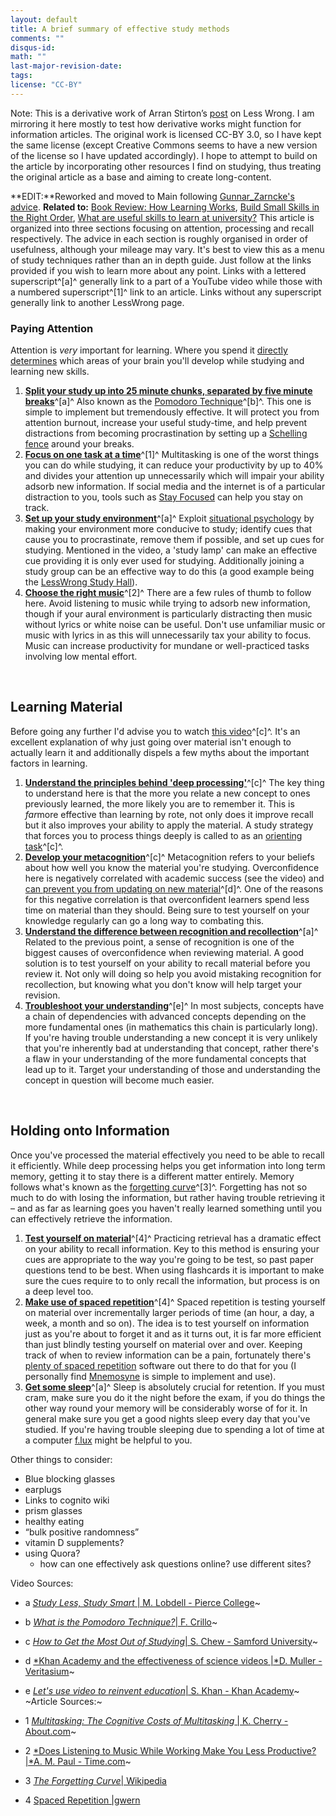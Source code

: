 ```yaml
---
layout: default
title: A brief summary of effective study methods
comments: ""
disqus-id:
math: ""
last-major-revision-date:
tags:
license: "CC-BY"
---
```


Note: This is a derivative work of  Arran Stirton’s [post](http://lesswrong.com/lw/k4n/a_brief_summary_of_effective_study_methods/) on Less Wrong.
I am mirroring it here mostly to test how derivative works might function for information articles.
The original work is licensed CC-BY 3.0, so I have kept the same license (except Creative Commons seems to have a new version of the license so I have updated accordingly).
I hope to attempt to build on the article by incorporating other resources I find on studying, thus treating the original article as a base and aiming to create long-content.

**EDIT:**Reworked and moved to Main following [Gunnar\_Zarncke's
advice](http://lesswrong.com/r/discussion/lw/k4n/a_brief_summary_of_effective_study_methods/aunx).
**Related to:** [Book Review: How Learning
Works](http://lesswrong.com/lw/jj2/book_review_how_learning_works/),
[Build Small Skills in the Right
Order](http://lesswrong.com/lw/58m/build_small_skills_in_the_right_order/),
[What are useful skills to learn at
university?](http://lesswrong.com/lw/e8w/what_are_useful_skills_to_learn_at_university/)
This article is organized into three sections focusing on attention,
processing and recall respectively. The advice in each section is
roughly organised in order of usefulness, although your mileage may
vary. It's best to view this as a menu of study techniques rather than
an in depth guide. Just follow at the links provided if you wish to
learn more about any point. Links with a lettered superscript^[a]^
generally link to a part of a YouTube video while those with a numbered
superscript^[1]^ link to an article. Links without any superscript
generally link to another LessWrong page.

### Paying Attention

Attention is *very* important for learning. Where you spend it [directly
determines](http://lesswrong.com/lw/blr/attention_control_is_critical_for/)
which areas of your brain you'll develop while studying and learning new
skills.

1.  **[Split your study up into 25 minute chunks, separated by five
    minute
    breaks](https://www.youtube.com/watch?v=IlU-zDU6aQ0&t=1m30s)**^[a]^
    Also known as the [Pomodoro
    Technique](http://pomodorotechnique.com/)^[b]^. This one is simple
    to implement but tremendously effective. It will protect you from
    attention burnout, increase your useful study-time, and help prevent
    distractions from becoming procrastination by setting up a
    [Schelling
    fence](http://lesswrong.com/lw/ase/schelling_fences_on_slippery_slopes/)
    around your breaks.
2.  **[Focus on one task at a
    time](http://psychology.about.com/od/cognitivepsychology/a/costs-of-multitasking.htm)**^[1]^
    Multitasking is one of the worst things you can do while studying,
    it can reduce your productivity by up to 40% and divides your
    attention up unnecessarily which will impair your ability adsorb new
    information. If social media and the internet is of a particular
    distraction to you, tools such as [Stay
    Focused](https://chrome.google.com/webstore/detail/stayfocusd/laankejkbhbdhmipfmgcngdelahlfoji?hl=en)
    can help you stay on track.
3.  **[Set up your study
    environment](https://www.youtube.com/watch?v=IlU-zDU6aQ0&t=10m18s)**^[a]^
    Exploit [situational
    psychology](http://lesswrong.com/lw/52g/the_good_news_of_situationist_psychology/)
    by making your environment more conducive to study; identify cues
    that cause you to procrastinate, remove them if possible, and set up
    cues for studying. Mentioned in the video, a 'study lamp' can make
    an effective cue providing it is only ever used for studying.
    Additionally joining a study group can be an effective way to do
    this (a good example being the [LessWrong Study
    Hall](http://lesswrong.com/lw/juh/less_wrong_study_hall_year_1_retrospective/)).
4.  **[Choose the right
    music](http://ideas.time.com/2012/09/12/does-listening-to-music-while-working-make-you-less-productive/)**^[2]^
    There are a few rules of thumb to follow here. Avoid listening to
    music while trying to adsorb new information, though if your aural
    environment is particularly distracting then music without lyrics or
    white noise can be useful. Don't use unfamiliar music or music with
    lyrics in as this will unnecessarily tax your ability to focus.
    Music can increase productivity for mundane or well-practiced tasks
    involving low mental effort.

 

Learning Material
-----------------

Before going any further I'd advise you to watch [this
video](https://www.youtube.com/watch?v=9O7y7XEC66M&list=PL85708E6EA236E3DB&index=3)^[c]^.
It's an excellent explanation of why just going over material isn't
enough to actually learn it and additionally dispels a few myths about
the important factors in learning.

1.  **[Understand the principles behind 'deep
    processing'](http://www.youtube.com/watch?v=1xeHh5DnCIw)**^[c]^ The
    key thing to understand here is that the more you relate a new
    concept to ones previously learned, the more likely you are to
    remember it. This is *far*more effective than learning by rote, not
    only does it improve recall but it also improves your ability to
    apply the material. A study strategy that forces you to process
    things deeply is called to as an [orienting
    task](http://www.youtube.com/watch?v=E9GrOxhYZdQ)^[c]^.
2.  **[Develop your
    metacognition](http://www.youtube.com/watch?v=RH95h36NChI&t=3m58s)**^[c]^
    Metacognition refers to your beliefs about how well you know the
    material you're studying. Overconfidence here is negatively
    correlated with academic success (see the video) and [can prevent
    you from updating on new
    material](http://www.youtube.com/watch?v=eVtCO84MDj8)^[d]^. One of
    the reasons for this negative correlation is that overconfident
    learners spend less time on material than they should. Being sure to
    test yourself on your knowledge regularly can go a long way to
    combating this.
3.  **[Understand the difference between recognition and
    recollection](https://www.youtube.com/watch?v=IlU-zDU6aQ0&t=34m35s)**^[a]^
    Related to the previous point, a sense of recognition is one of the
    biggest causes of overconfidence when reviewing material. A good
    solution is to test yourself on your ability to recall material
    before you review it. Not only will doing so help you avoid
    mistaking recognition for recollection, but knowing what you don't
    know will help target your revision.
4.  **[Troubleshoot your
    understanding](http://www.youtube.com/watch?v=gM95HHI4gLk&t=7m47s)**^[e]^
    In most subjects, concepts have a chain of dependencies with
    advanced concepts depending on the more fundamental ones (in
    mathematics this chain is particularly long). If you're having
    trouble understanding a new concept it is very unlikely that you're
    inherently bad at understanding that concept, rather there's a flaw
    in your understanding of the more fundamental concepts that lead up
    to it. Target your understanding of those and understanding the
    concept in question will become much easier.

 

Holding onto Information
------------------------

Once you've processed the material effectively you need to be able to
recall it efficiently. While deep processing helps you get information
into long term memory, getting it to stay there is a different matter
entirely. Memory follows what's known as the [forgetting
curve](http://psychology.about.com/od/cognitivepsychology/p/forgetting.htm)^[3]^.
Forgetting has not so much to do with losing the information, but rather
having trouble retrieving it – and as far as learning goes you haven't
really learned something until you can effectively retrieve the
information.

1.  **[Test yourself on
    material](http://www.gwern.net/Spaced%20repetition#background-testing-works)**^[4]^
    Practicing retrieval has a dramatic effect on your ability to recall
    information. Key to this method is ensuring your cues are
    appropriate to the way you're going to be test, so past paper
    questions tend to be best. When using flashcards it is important to
    make sure the cues require to to only recall the information, but
    process is on a deep level too.
2.  **[Make use of spaced
    repetition](http://www.gwern.net/Spaced%20repetition)**^[4]^ Spaced
    repetition is testing yourself on material over incrementally larger
    periods of time (an hour, a day, a week, a month and so on). The
    idea is to test yourself on information just as you're about to
    forget it and as it turns out, it is far more efficient than just
    blindly testing yourself on material over and over. Keeping track of
    when to review information can be a pain, fortunately there's
    [plenty of spaced
    repetition](http://en.wikipedia.org/wiki/Spaced_repetition#Software)
    software out there to do that for you (I personally find
    [Mnemosyne](http://mnemosyne-proj.org/) is simple to implement and
    use).
3.  **[Get some
    sleep](http://www.ncbi.nlm.nih.gov/pubmed/23589831)**^[a]^ Sleep is
    absolutely crucial for retention. If you must cram, make sure you do
    it the night before the exam, if you do things the other way round
    your memory will be considerably worse of for it. In general make
    sure you get a good nights sleep every day that you've studied. If
    you're having trouble sleeping due to spending a lot of time at a
    computer [f.lux](https://justgetflux.com/) might be helpful to you.

Other things to consider:

- Blue blocking glasses
- earplugs
- Links to cognito wiki
- prism glasses
- healthy eating
- “bulk positive randomness”
- vitamin D supplements?
- using Quora?
    - how can one effectively ask questions online? use different sites?

Video Sources:

- a [*Study Less, Study Smart* | M. Lobdell - Pierce College](http://www.youtube.com/watch?v=IlU-zDU6aQ0)~
- b [*What is the Pomodoro Technique?*| F. Crillo](http://pomodorotechnique.com/)~
- c [*How to Get the Most Out of Studying*| S. Chew - Samford University](https://www.youtube.com/playlist?list=PL85708E6EA236E3DB)~
- d [*Khan Academy and the effectiveness of science videos |*D. Muller - Veritasium](http://www.youtube.com/watch?v=eVtCO84MDj8)~
- e [*Let's use video to reinvent education*| S. Khan - Khan Academy](http://www.youtube.com/watch?v=gM95HHI4gLk)~
  ~Article Sources:~
- 1 [*Multitasking: The Cognitive Costs of Multitasking* | K. Cherry - About.com](http://psychology.about.com/od/cognitivepsychology/a/costs-of-multitasking.htm)~
- 2 [*Does Listening to Music While Working Make You Less Productive? |*A. M. Paul - Time.com](http://ideas.time.com/2012/09/12/does-listening-to-music-while-working-make-you-less-productive/)~
- 3 [*The Forgetting Curve*| Wikipedia](http://en.wikipedia.org/wiki/Forgetting_curve)

- 4 [Spaced Repetition |gwern](http://www.gwern.net/Spaced%20repetition)
